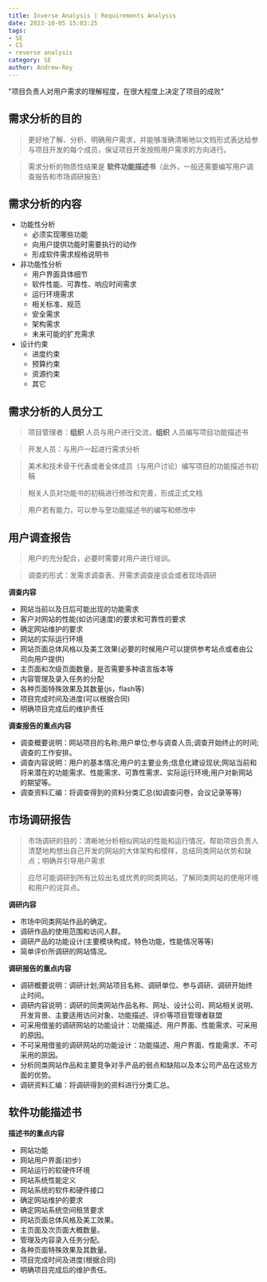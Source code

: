 ```yaml
---
title: Inverse Analysis | Requirements Analysis
date: 2023-10-05 15:03:25
tags:
- SE
- CS
- reverse analysis
category: SE
author: Andrew-Rey
---
```


"项目负责人对用户需求的理解程度，在很大程度上决定了项目的成败"

<!--more-->

## 需求分析的目的

> 更好地了解、分析、明确用户需求，并能够准确清晰地以文档形式表达给参与项目开发的每个成员，保证项目开发按照用户需求的方向进行。

> 需求分析的物质性结果是 **软件功能描述书**（此外，一般还需要编写用户调查报告和市场调研报告）

## 需求分析的内容

- 功能性分析
  - 必须实现哪些功能
  - 向用户提供功能时需要执行的动作
  - 形成软件需求规格说明书
- 非功能性分析
  - 用户界面具体细节
  - 软件性能、可靠性、响应时间需求
  - 运行环境需求
  - 相关标准、规范
  - 安全需求
  - 架构需求
  - 未来可能的扩充需求
- 设计约束
  - 进度约束
  - 预算约束
  - 资源约束
  - 其它

## 需求分析的人员分工

> 项目管理者：**组织** 人员与用户进行交流，**组织** 人员编写项目功能描述书

> 开发人员：与用户一起进行需求分析

> 美术和技术骨干代表或者全体成员（与用户讨论）编写项目的功能描述书初稿

> 相关人员对功能书的初稿进行修改和完善，形成正式文档

> 用户若有能力，可以参与至功能描述书的编写和修改中

## 用户调查报告

> 用户的充分配合，必要时需要对用户进行培训。

> 调查的形式：发需求调查表、开需求调查座谈会或者现场调研

**调查内容**

- 网站当前以及日后可能出现的功能需求
- 客户对网站的性能(如访问速度)的要求和可靠性的要求
- 确定网站维护的要求
- 网站的实际运行环境
- 网站页面总体风格以及美工效果(必要的时候用户可以提供参考站点或者由公司向用户提供)
- 主页面和次级页面数量，是否需要多种语言版本等
- 内容管理及录入任务的分配
- 各种页面特殊效果及其数量(js，flash等)
- 项目完成时间及进度(可以根据合同)
- 明确项目完成后的维护责任

**调查报告的重点内容**

- 调查概要说明：网站项目的名称;用户单位;参与调查人员;调查开始终止的时间;调查的工作安排。
- 调查内容说明：用户的基本情况;用户的主要业务;信息化建设现状;网站当前和将来潜在的功能需求、性能需求、可靠性需求、实际运行环境;用户对新网站的期望等。
- 调查资料汇编：将调查得到的资料分类汇总(如调查问卷，会议记录等等)

## 市场调研报告

> 市场调研的目的：清晰地分析相似网站的性能和运行情况，帮助项目负责人清楚地构想出自己开发的网站的大体架构和模样，总结同类网站优势和缺点；明确并引导用户需求

> 应尽可能调研到所有比较出名或优秀的同类网站，了解同类网站的使用环境和用户的诧异点。

**调研内容**

- 市场中同类网站作品的确定。
- 调研作品的使用范围和访问人群。
- 调研产品的功能设计(主要模块构成，特色功能，性能情况等等)
- 简单评价所调研的网站情况。

**调研报告的重点内容**

- 调研概要说明：调研计划;网站项目名称、调研单位、参与调研、调研开始终止时间。
- 调研内容说明：调研的同类网站作品名称、网址、设计公司、网站相关说明、开发背景、主要适用访问对象、功能描述、评价等项目管理者联盟
- 可采用借鉴的调研网站的功能设计：功能描述、用户界面、性能需求、可采用的原因。
- 不可采用借鉴的调研网站的功能设计：功能描述、用户界面、性能需求、不可采用的原因。
- 分析同类网站作品和主要竞争对手产品的弱点和缺陷以及本公司产品在这些方面的优势。
- 调研资料汇编：将调研得到的资料进行分类汇总。

## 软件功能描述书

**描述书的重点内容**

- 网站功能
- 网站用户界面(初步)
- 网站运行的软硬件环境
- 网站系统性能定义
- 网站系统的软件和硬件接口
- 确定网站维护的要求
- 确定网站系统空间租赁要求
- 网站页面总体风格及美工效果。
- 主页面及次页面大概数量。
- 管理及内容录入任务分配。
- 各种页面特殊效果及其数量。
- 项目完成时间及进度(根据合同)
- 明确项目完成后的维护责任。
